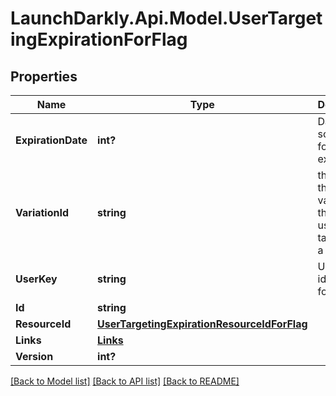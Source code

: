 # LaunchDarkly.Api.Model.UserTargetingExpirationForFlag
## Properties

Name | Type | Description | Notes
------------ | ------------- | ------------- | -------------
**ExpirationDate** | **int?** | Date scheduled for expiration | [optional] 
**VariationId** | **string** | the ID of the variation that the user is targeted on a flag | [optional] 
**UserKey** | **string** | Unique identifier for the user | [optional] 
**Id** | **string** |  | [optional] 
**ResourceId** | [**UserTargetingExpirationResourceIdForFlag**](UserTargetingExpirationResourceIdForFlag.md) |  | [optional] 
**Links** | [**Links**](Links.md) |  | [optional] 
**Version** | **int?** |  | [optional] 

[[Back to Model list]](../README.md#documentation-for-models) [[Back to API list]](../README.md#documentation-for-api-endpoints) [[Back to README]](../README.md)

